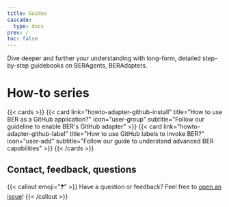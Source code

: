 ```yaml
---
title: Guides
cascade:
  type: docs
prev: /
toc: false
---
```


Dive deeper and further your understanding with long-form, detailed step-by-step guidebooks on BERAgents, BERAdapters.

# How-to series
{{< cards >}}
  {{< card link="howto-adapter-github-install" title="How to use BER as a GitHub application?" icon="user-group" subtitle="Follow our guideline to enable BER's GitHub adapter" >}}
  {{< card link="howto-adapter-github-label" title="How to use GitHub labels to invoke BER?" icon="user-add" subtitle="Follow our guide to understand advanced BER capabilities" >}}
{{< /cards >}}


## Contact, feedback, questions
{{< callout emoji="❓" >}}
  Have a question or feedback? Feel free to [open an issue](https://github.com/berbyte/ber/issues/new)!
{{< /callout >}}
